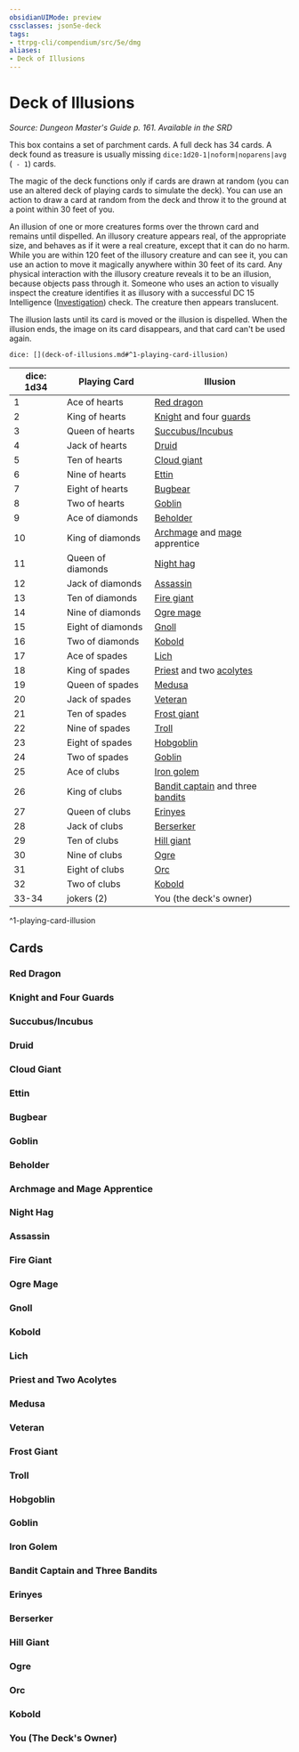 ```yaml
---
obsidianUIMode: preview
cssclasses: json5e-deck
tags:
- ttrpg-cli/compendium/src/5e/dmg
aliases:
- Deck of Illusions
---
```

# Deck of Illusions
*Source: Dungeon Master's Guide p. 161. Available in the <span title='Systems Reference Document (5.1)'>SRD</span>*  

This box contains a set of parchment cards. A full deck has 34 cards. A deck found as treasure is usually missing `dice:1d20-1|noform|noparens|avg` (` - 1`) cards.

The magic of the deck functions only if cards are drawn at random (you can use an altered deck of playing cards to simulate the deck). You can use an action to draw a card at random from the deck and throw it to the ground at a point within 30 feet of you.

An illusion of one or more creatures forms over the thrown card and remains until dispelled. An illusory creature appears real, of the appropriate size, and behaves as if it were a real creature, except that it can do no harm. While you are within 120 feet of the illusory creature and can see it, you can use an action to move it magically anywhere within 30 feet of its card. Any physical interaction with the illusory creature reveals it to be an illusion, because objects pass through it. Someone who uses an action to visually inspect the creature identifies it as illusory with a successful DC 15 Intelligence ([Investigation](/3-Mechanics/CLI/Rules/skills.md#Investigation)) check. The creature then appears translucent.

The illusion lasts until its card is moved or the illusion is dispelled. When the illusion ends, the image on its card disappears, and that card can't be used again.

`dice: [](deck-of-illusions.md#^1-playing-card-illusion)`

| dice: 1d34 | Playing Card | Illusion |
|------------|--------------|----------|
| 1 | Ace of hearts | [Red dragon](/3-Mechanics/CLI/Compendium/bestiary/dragon/adult-red-dragon.md) |
| 2 | King of hearts | [Knight](/3-Mechanics/CLI/Compendium/bestiary/humanoid/knight.md) and four [guards](/3-Mechanics/CLI/Compendium/bestiary/humanoid/guard.md) |
| 3 | Queen of hearts | [Succubus/Incubus](/3-Mechanics/CLI/Compendium/bestiary/fiend/succubus.md) |
| 4 | Jack of hearts | [Druid](/3-Mechanics/CLI/Compendium/bestiary/humanoid/druid.md) |
| 5 | Ten of hearts | [Cloud giant](/3-Mechanics/CLI/Compendium/bestiary/giant/cloud-giant.md) |
| 6 | Nine of hearts | [Ettin](/3-Mechanics/CLI/Compendium/bestiary/giant/ettin.md) |
| 7 | Eight of hearts | [Bugbear](/3-Mechanics/CLI/Compendium/bestiary/humanoid/bugbear.md) |
| 8 | Two of hearts | [Goblin](/3-Mechanics/CLI/Compendium/bestiary/humanoid/goblin.md) |
| 9 | Ace of diamonds | [Beholder](/3-Mechanics/CLI/Compendium/bestiary/aberration/beholder.md) |
| 10 | King of diamonds | [Archmage](/3-Mechanics/CLI/Compendium/bestiary/humanoid/archmage.md) and [mage](/3-Mechanics/CLI/Compendium/bestiary/humanoid/mage.md) apprentice |
| 11 | Queen of diamonds | [Night hag](/3-Mechanics/CLI/Compendium/bestiary/fiend/night-hag.md) |
| 12 | Jack of diamonds | [Assassin](/3-Mechanics/CLI/Compendium/bestiary/humanoid/assassin.md) |
| 13 | Ten of diamonds | [Fire giant](/3-Mechanics/CLI/Compendium/bestiary/giant/fire-giant.md) |
| 14 | Nine of diamonds | [Ogre mage](/3-Mechanics/CLI/Compendium/bestiary/giant/oni.md) |
| 15 | Eight of diamonds | [Gnoll](/3-Mechanics/CLI/Compendium/bestiary/humanoid/gnoll.md) |
| 16 | Two of diamonds | [Kobold](/3-Mechanics/CLI/Compendium/bestiary/humanoid/kobold.md) |
| 17 | Ace of spades | [Lich](/3-Mechanics/CLI/Compendium/bestiary/undead/lich.md) |
| 18 | King of spades | [Priest](/3-Mechanics/CLI/Compendium/bestiary/humanoid/priest.md) and two [acolytes](/3-Mechanics/CLI/Compendium/bestiary/humanoid/acolyte.md) |
| 19 | Queen of spades | [Medusa](/3-Mechanics/CLI/Compendium/bestiary/monstrosity/medusa.md) |
| 20 | Jack of spades | [Veteran](/3-Mechanics/CLI/Compendium/bestiary/humanoid/veteran.md) |
| 21 | Ten of spades | [Frost giant](/3-Mechanics/CLI/Compendium/bestiary/giant/frost-giant.md) |
| 22 | Nine of spades | [Troll](/3-Mechanics/CLI/Compendium/bestiary/giant/troll.md) |
| 23 | Eight of spades | [Hobgoblin](/3-Mechanics/CLI/Compendium/bestiary/humanoid/hobgoblin.md) |
| 24 | Two of spades | [Goblin](/3-Mechanics/CLI/Compendium/bestiary/humanoid/goblin.md) |
| 25 | Ace of clubs | [Iron golem](/3-Mechanics/CLI/Compendium/bestiary/construct/iron-golem.md) |
| 26 | King of clubs | [Bandit captain](/3-Mechanics/CLI/Compendium/bestiary/humanoid/bandit-captain.md) and three [bandits](/3-Mechanics/CLI/Compendium/bestiary/humanoid/bandit.md) |
| 27 | Queen of clubs | [Erinyes](/3-Mechanics/CLI/Compendium/bestiary/fiend/erinyes.md) |
| 28 | Jack of clubs | [Berserker](/3-Mechanics/CLI/Compendium/bestiary/humanoid/berserker.md) |
| 29 | Ten of clubs | [Hill giant](/3-Mechanics/CLI/Compendium/bestiary/giant/hill-giant.md) |
| 30 | Nine of clubs | [Ogre](/3-Mechanics/CLI/Compendium/bestiary/giant/ogre.md) |
| 31 | Eight of clubs | [Orc](/3-Mechanics/CLI/Compendium/bestiary/humanoid/orc.md) |
| 32 | Two of clubs | [Kobold](/3-Mechanics/CLI/Compendium/bestiary/humanoid/kobold.md) |
| 33-34 | jokers (2) | You (the deck's owner) |
^1-playing-card-illusion

## Cards

### Red Dragon


### Knight and Four Guards


### Succubus/Incubus


### Druid


### Cloud Giant


### Ettin


### Bugbear


### Goblin


### Beholder


### Archmage and Mage Apprentice


### Night Hag


### Assassin


### Fire Giant


### Ogre Mage


### Gnoll


### Kobold


### Lich


### Priest and Two Acolytes


### Medusa


### Veteran


### Frost Giant


### Troll


### Hobgoblin


### Goblin


### Iron Golem


### Bandit Captain and Three Bandits


### Erinyes


### Berserker


### Hill Giant


### Ogre


### Orc


### Kobold


### You (The Deck's Owner)